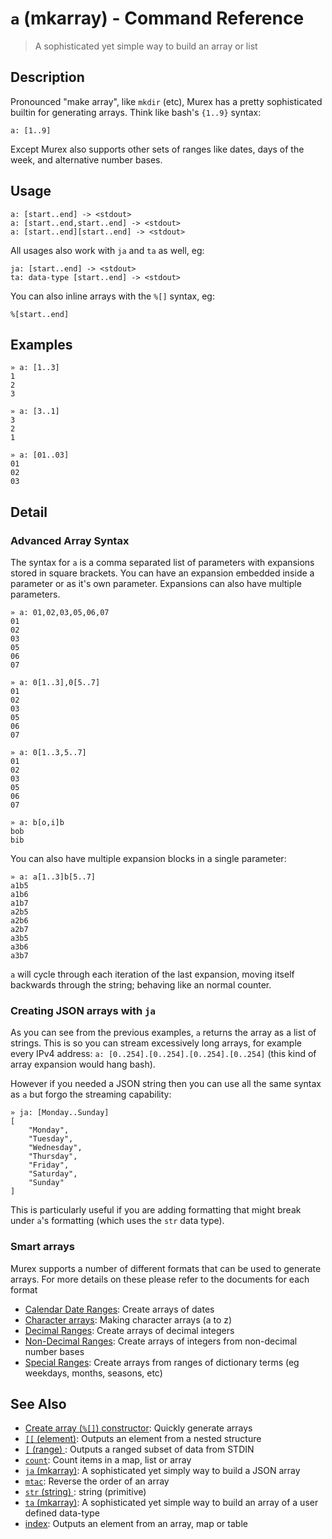 # `a` (mkarray) - Command Reference

> A sophisticated yet simple way to build an array or list

## Description

Pronounced "make array", like `mkdir` (etc), Murex has a pretty sophisticated
builtin for generating arrays. Think like bash's `{1..9}` syntax:

```
a: [1..9]
```

Except Murex also supports other sets of ranges like dates, days of the week,
and alternative number bases.

## Usage

```
a: [start..end] -> <stdout>
a: [start..end,start..end] -> <stdout>
a: [start..end][start..end] -> <stdout>
```

All usages also work with `ja` and `ta` as well, eg:

```
ja: [start..end] -> <stdout>
ta: data-type [start..end] -> <stdout>
```

You can also inline arrays with the `%[]` syntax, eg:

```
%[start..end]
```

## Examples

```
» a: [1..3]
1
2
3

» a: [3..1]
3
2
1

» a: [01..03]
01
02
03
```

## Detail

### Advanced Array Syntax

The syntax for `a` is a comma separated list of parameters with expansions
stored in square brackets. You can have an expansion embedded inside a
parameter or as it's own parameter. Expansions can also have multiple
parameters.

```
» a: 01,02,03,05,06,07
01
02
03
05
06
07
```

```
» a: 0[1..3],0[5..7]
01
02
03
05
06
07
```

```
» a: 0[1..3,5..7]
01
02
03
05
06
07
```

```
» a: b[o,i]b
bob
bib
```

You can also have multiple expansion blocks in a single parameter:

```
» a: a[1..3]b[5..7]
a1b5
a1b6
a1b7
a2b5
a2b6
a2b7
a3b5
a3b6
a3b7
```

`a` will cycle through each iteration of the last expansion, moving itself
backwards through the string; behaving like an normal counter.

### Creating JSON arrays with `ja`

As you can see from the previous examples, `a` returns the array as a
list of strings. This is so you can stream excessively long arrays, for
example every IPv4 address: `a: [0..254].[0..254].[0..254].[0..254]`
(this kind of array expansion would hang bash).

However if you needed a JSON string then you can use all the same syntax
as `a` but forgo the streaming capability:

```
» ja: [Monday..Sunday]
[
    "Monday",
    "Tuesday",
    "Wednesday",
    "Thursday",
    "Friday",
    "Saturday",
    "Sunday"
]
```

This is particularly useful if you are adding formatting that might break
under `a`'s formatting (which uses the `str` data type).

### Smart arrays

Murex supports a number of different formats that can be used to generate
arrays. For more details on these please refer to the documents for each format

* [Calendar Date Ranges](../mkarray/date.md):
  Create arrays of dates
* [Character arrays](../mkarray/character.md):
  Making character arrays (a to z)
* [Decimal Ranges](../mkarray/decimal.md):
  Create arrays of decimal integers
* [Non-Decimal Ranges](../mkarray/non-decimal.md):
  Create arrays of integers from non-decimal number bases
* [Special Ranges](../mkarray/special.md):
  Create arrays from ranges of dictionary terms (eg weekdays, months, seasons, etc)

## See Also

* [Create array (`%[]`) constructor](../parser/create-array.md):
  Quickly generate arrays
* [`[[` (element)](../commands/element.md):
  Outputs an element from a nested structure
* [`[` (range) ](../commands/range.md):
  Outputs a ranged subset of data from STDIN
* [`count`](../commands/count.md):
  Count items in a map, list or array
* [`ja` (mkarray)](../commands/ja.md):
  A sophisticated yet simply way to build a JSON array
* [`mtac`](../commands/mtac.md):
  Reverse the order of an array
* [`str` (string) ](../types/str.md):
  string (primitive)
* [`ta` (mkarray)](../commands/ta.md):
  A sophisticated yet simple way to build an array of a user defined data-type
* [index](../commands/item-index.md):
  Outputs an element from an array, map or table